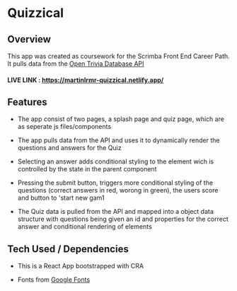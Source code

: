 # Quizzical

## Overview

This app was created as coursework for the Scrimba Front End Career Path. It pulls data from the
[Open Trivia Database API](https://opentdb.com/)

#### LIVE LINK : https://martinlrmr-quizzical.netlify.app/

## Features

- The app consist of two pages, a splash page and quiz page, which are as seperate js files/components

- The app pulls data from the API and uses it to dynamically render the questions and answers for the Quiz

- Selecting an answer adds conditional styling to the element wich is controlled by the state in the parent component

- Pressing the submit button, triggers more conditional styling of the questions (correct answers in red, worong in green), the users score and button to 'start new gam1

- The Quiz data is pulled from the API and mapped into a object data structure with questions being given an id and properties for the correct answer and conditional rendering of elements 

## Tech Used / Dependencies

- This is a React App bootstrapped with CRA

- Fonts from [Google Fonts](https://fonts.google.com/)
